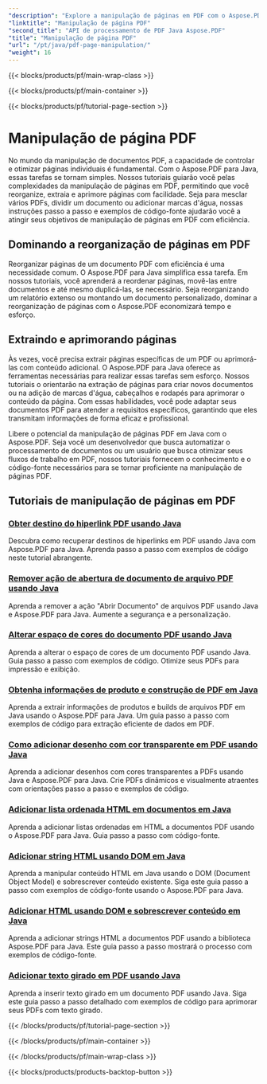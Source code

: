 ```yaml
---
"description": "Explore a manipulação de páginas em PDF com o Aspose.PDF para Java. Aprenda a reorganizar, extrair e aprimorar páginas em PDF sem esforço."
"linktitle": "Manipulação de página PDF"
"second_title": "API de processamento de PDF Java Aspose.PDF"
"title": "Manipulação de página PDF"
"url": "/pt/java/pdf-page-manipulation/"
"weight": 16
---
```


{{< blocks/products/pf/main-wrap-class >}}

{{< blocks/products/pf/main-container >}}

{{< blocks/products/pf/tutorial-page-section >}}

# Manipulação de página PDF


No mundo da manipulação de documentos PDF, a capacidade de controlar e otimizar páginas individuais é fundamental. Com o Aspose.PDF para Java, essas tarefas se tornam simples. Nossos tutoriais guiarão você pelas complexidades da manipulação de páginas em PDF, permitindo que você reorganize, extraia e aprimore páginas com facilidade. Seja para mesclar vários PDFs, dividir um documento ou adicionar marcas d'água, nossas instruções passo a passo e exemplos de código-fonte ajudarão você a atingir seus objetivos de manipulação de páginas em PDF com eficiência.

## Dominando a reorganização de páginas em PDF

Reorganizar páginas de um documento PDF com eficiência é uma necessidade comum. O Aspose.PDF para Java simplifica essa tarefa. Em nossos tutoriais, você aprenderá a reordenar páginas, movê-las entre documentos e até mesmo duplicá-las, se necessário. Seja reorganizando um relatório extenso ou montando um documento personalizado, dominar a reorganização de páginas com o Aspose.PDF economizará tempo e esforço.

## Extraindo e aprimorando páginas

Às vezes, você precisa extrair páginas específicas de um PDF ou aprimorá-las com conteúdo adicional. O Aspose.PDF para Java oferece as ferramentas necessárias para realizar essas tarefas sem esforço. Nossos tutoriais o orientarão na extração de páginas para criar novos documentos ou na adição de marcas d'água, cabeçalhos e rodapés para aprimorar o conteúdo da página. Com essas habilidades, você pode adaptar seus documentos PDF para atender a requisitos específicos, garantindo que eles transmitam informações de forma eficaz e profissional.

Libere o potencial da manipulação de páginas PDF em Java com o Aspose.PDF. Seja você um desenvolvedor que busca automatizar o processamento de documentos ou um usuário que busca otimizar seus fluxos de trabalho em PDF, nossos tutoriais fornecem o conhecimento e o código-fonte necessários para se tornar proficiente na manipulação de páginas PDF.

## Tutoriais de manipulação de páginas em PDF
### [Obter destino do hiperlink PDF usando Java](./get-pdf-hyperlink-destination-using-java/)
Descubra como recuperar destinos de hiperlinks em PDF usando Java com Aspose.PDF para Java. Aprenda passo a passo com exemplos de código neste tutorial abrangente.
### [Remover ação de abertura de documento de arquivo PDF usando Java](./remove-document-open-action-from-pdf-file-using-java/)
Aprenda a remover a ação "Abrir Documento" de arquivos PDF usando Java e Aspose.PDF para Java. Aumente a segurança e a personalização.
### [Alterar espaço de cores do documento PDF usando Java](./change-color-space-of-pdf-document-using-java/)
Aprenda a alterar o espaço de cores de um documento PDF usando Java. Guia passo a passo com exemplos de código. Otimize seus PDFs para impressão e exibição.
### [Obtenha informações de produto e construção de PDF em Java](./get-product-and-build-information-of-pdf-in-java/)
Aprenda a extrair informações de produtos e builds de arquivos PDF em Java usando o Aspose.PDF para Java. Um guia passo a passo com exemplos de código para extração eficiente de dados em PDF.
### [Como adicionar desenho com cor transparente em PDF usando Java](./how-to-add-drawing-with-transparent-color-in-pdf-using-java/)
Aprenda a adicionar desenhos com cores transparentes a PDFs usando Java e Aspose.PDF para Java. Crie PDFs dinâmicos e visualmente atraentes com orientações passo a passo e exemplos de código.
### [Adicionar lista ordenada HTML em documentos em Java](./add-html-ordered-list-into-documents-in-java/)
Aprenda a adicionar listas ordenadas em HTML a documentos PDF usando o Aspose.PDF para Java. Guia passo a passo com código-fonte.
### [Adicionar string HTML usando DOM em Java](./add-html-string-using-dom-in-java/)
Aprenda a manipular conteúdo HTML em Java usando o DOM (Document Object Model) e sobrescrever conteúdo existente. Siga este guia passo a passo com exemplos de código-fonte usando o Aspose.PDF para Java.
### [Adicionar HTML usando DOM e sobrescrever conteúdo em Java](./add-html-using-dom-and-overwrite-content-in-java/)
Aprenda a adicionar strings HTML a documentos PDF usando a biblioteca Aspose.PDF para Java. Este guia passo a passo mostrará o processo com exemplos de código-fonte.
### [Adicionar texto girado em PDF usando Java](./add-rotated-text-in-pdf-using-java/)
Aprenda a inserir texto girado em um documento PDF usando Java. Siga este guia passo a passo detalhado com exemplos de código para aprimorar seus PDFs com texto girado.

{{< /blocks/products/pf/tutorial-page-section >}}

{{< /blocks/products/pf/main-container >}}

{{< /blocks/products/pf/main-wrap-class >}}

{{< blocks/products/products-backtop-button >}}